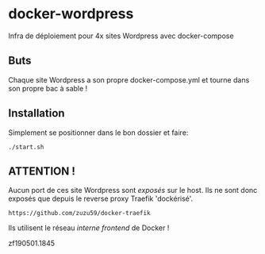 # docker-wordpress
Infra de déploiement pour 4x sites Wordpress avec docker-compose


## Buts
Chaque site Wordpress a son propre docker-compose.yml et tourne dans son propre bac à sable !


## Installation
Simplement se positionner dans le bon dossier et faire:
```
./start.sh
```


## ATTENTION !
Aucun port de ces site Wordpress sont *exposés* sur le host. Ils ne sont donc exposés que depuis le reverse proxy Traefik 'dockérisé'.<br>
```
https://github.com/zuzu59/docker-traefik
```
Ils utilisent le réseau *interne frontend* de Docker !






zf190501.1845
